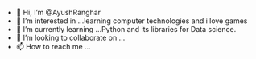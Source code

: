 - 👋 Hi, I’m @AyushRanghar
- 👀 I’m interested in ...learning computer technologies and i love games
- 🌱 I’m currently learning ...Python and its libraries for Data science.
- 💞️ I’m looking to collaborate on ... 
- 📫 How to reach me ...

<!---
AyushRanghar/AyushRanghar is a ✨ special ✨ repository because its `README.md` (this file) appears on your GitHub profile.
You can click the Preview link to take a look at your changes.
--->
